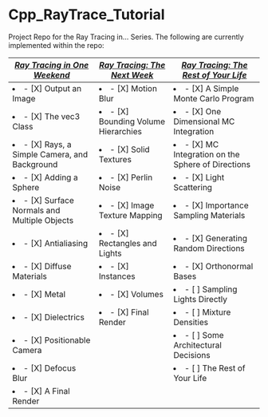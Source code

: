 # Cpp_RayTrace_Tutorial

Project Repo for the Ray Tracing in... Series. The following are currently implemented within the repo:

| [_Ray Tracing in One Weekend_](https://raytracing.github.io/books/RayTracingInOneWeekend.html)  | [_Ray Tracing: The Next Week_](https://raytracing.github.io/books/RayTracingTheNextWeek.html) | [_Ray Tracing: The Rest of Your Life_](https://raytracing.github.io/books/RayTracingTheRestOfYourLife.html) |
| ------------- | ------------- | ------------- |
| <li>- [X] Output an Image </li>                       | <li>- [X] Motion Blur </li>                   | <li>- [X] A Simple Monte Carlo Program </li> |
| <li>- [X] The vec3 Class </li>                        | <li>- [X] Bounding Volume Hierarchies </li>   | <li>- [X] One Dimensional MC Integration </li> |
| <li>- [X] Rays, a Simple Camera, and Background </li> | <li>- [X] Solid Textures </li>                | <li>- [X] MC Integration on the Sphere of Directions </li> |
| <li>- [X] Adding a Sphere </li>                       | <li>- [X] Perlin Noise </li>                  | <li>- [X] Light Scattering </li> |
| <li>- [X] Surface Normals and Multiple Objects </li>  | <li>- [X] Image Texture Mapping </li>         | <li>- [X] Importance Sampling Materials </li> |
| <li>- [X] Antialiasing </li>                          | <li>- [X] Rectangles and Lights </li>         | <li>- [X] Generating Random Directions </li> |
| <li>- [X] Diffuse Materials </li>                     | <li>- [X] Instances </li>                     | <li>- [X] Orthonormal Bases </li> |
| <li>- [X] Metal  </li>                                | <li>- [X] Volumes </li>                       | <li>- [ ] Sampling Lights Directly </li> | 
| <li>- [X] Dielectrics </li>                           | <li>- [X] Final Render </li>                  | <li>- [ ] Mixture Densities </li> |
| <li>- [X] Positionable Camera</li>                    |                                               | <li>- [ ] Some Architectural Decisions </li> |
| <li>- [X] Defocus Blur </li>                          |                                               | <li>- [ ] The Rest of Your Life </li> |
| <li>- [X] A Final Render </li>                       
